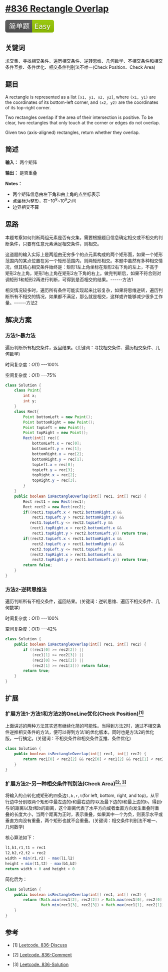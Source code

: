 # [#836 Rectangle Overlap]([leetcodelink](https://leetcode.com/problems/rectangle-overlap/))

![Easy](/figures/Easy.svg)

## 关键词

求交集、寻找相交条件、遍历相交条件、逆转思维、几何数学、不相交条件和相交条件互推、条件优化、相交条件判别法不唯一(Check Position、Check Area)

## 题目

A rectangle is represented as a list `[x1, y1, x2, y2]`, where `(x1, y1)` are the coordinates of its bottom-left corner, and `(x2, y2)` are the coordinates of its top-right corner.

Two rectangles overlap if the area of their intersection is positive.  To be clear, two rectangles that only touch at the corner or edges do not overlap.

Given two (axis-aligned) rectangles, return whether they overlap.

## 简述

**输入：** 两个矩阵

**输出：** 是否重叠

**Notes：**

+ 两个矩阵信息由左下角和由上角的点坐标表示
+ 点坐标为整形，在$-10^9$~$10^9$之间
+ 边界相交不算

## 思路

本题考察如何判断两组元素是否有交集，需要根据题目信息确定相交或不相交的判断条件，只要有任意元素满足相交条件，则相交。

这道题的输入实际上是两组由无穷多个的点元素构成的两个矩形面，如果一个矩形范围内的某点位置在另一个矩形范围内，则两矩形相交。本题中虽然有多种相交情况，但其核心相交条件始终是：矩形1左上角坐标在矩形2右下角的左上，不高于矩形2左上角，矩形1右上角在矩形2左下角的右上。做完判断后，如果不符合则对调矩形1和矩形2再进行判断，可得到是否相交的结果。------方法1

相交情况较多时，遍历所有条件可能实现起来比较复杂，如果将思维逆转，遍历判断所有不相交的情况，如果都不满足，那么就是相交，这样或许能够减少很多工作量。------方法2

## 解决方案

### 方法1-暴力法

遍历判断所有相交条件，返回结果。(关键词：寻找相交条件、遍历相交条件、几何数学)

时间复杂度：$O(1)$ ---100%

空间复杂度：$O(1)$ ---75%

``` java
class Solution {
    class Point{
        int x;
        int y;
    }
    class Rect{
        Point bottomLeft = new Point();
        Point bottomRight = new Point();
        Point topLeft = new Point();
        Point topRight = new Point();
        Rect(int[] rec){
            bottomLeft.x = rec[0];
            bottomLeft.y = rec[1];
            bottomRight.x = rec[2];
            bottomRight.y = rec[1];
            topLeft.x = rec[0];
            topLeft.y = rec[3];
            topRight.x = rec[2];
            topRight.y = rec[3];
        }
    }
    public boolean isRectangleOverlap(int[] rec1, int[] rec2) {
        Rect rect1 = new Rect(rec1);
        Rect rect2 = new Rect(rec2);
        if((rect1.topLeft.x < rect2.bottomRight.x &&
            rect1.topLeft.y > rect2.bottomRight.y) &&
           rect1.topLeft.y <= rect2.topLeft.y &&
           (rect1.topRight.x > rect2.bottomLeft.x &&
            rect1.topRight.y > rect2.bottomLeft.y)) return true;
        if((rect2.topLeft.x < rect1.bottomRight.x &&
            rect2.topLeft.y > rect1.bottomRight.y) &&
           rect2.topLeft.y <= rect1.topLeft.y &&
           (rect2.topRight.x > rect1.bottomLeft.x &&
            rect2.topRight.y > rect1.bottomLeft.y)) return true;
        return false;
    }
}
```

### 方法2-逆转思维法

遍历判断所有不相交条件，返回结果。(关键词：逆转思维、遍历不相交条件、几何数学)

时间复杂度：$O(1)$ ---100%

空间复杂度：$O(1)$ ---42%

``` java
class Solution {
    public boolean isRectangleOverlap(int[] rec1, int[] rec2) {
        if ((rec1[0] >= rec2[2]) ||
            (rec1[1] >= rec2[3]) ||
            (rec2[0] >= rec1[2]) ||
            (rec2[1] >= rec1[3])) return false;
        return true;
    }
}
```

## 扩展

### 扩展方法1-方法1和方法2的OneLine优化(Check Position)[$^{[1]}$](#refer-anchor-1)

上面讲述的两种方法其实还有继续化简的可能性。当得到方法2时，通过不相交条件逆推相交条件的方法，便可以得到方法1的优化版本，同时也是方法2的优化版，一行搞定。(关键词：不相交条件和相交条件互推、条件优化)

``` java
class Solution {
    public boolean isRectangleOverlap(int[] rec1, int[] rec2) {
        return rec1[0] < rec2[2] && rec2[0] < rec1[2] && rec1[1] < rec2[3] && rec2[1] < rec1[3];
    }
}
```

### 扩展方法2-另一种相交条件判别法(Check Area)[$^{[2,3]}$](#refer-anchor-2)

将输入的点转化成矩形的四条边`l,b,r,t`(for left, bottom, right, and top)，从平行边中分别取两个矩形中最左边的r和最右边的l以及最下边的t和最上边的b，得到r与l的距离以及t和b的距离，这个距离代表了水平方向或者垂直方向发生重叠时重叠的长度大小，当两个距离为正时，表示重叠，如果其中一个为负，则表示水平或垂直方向没有重叠，两个矩形也就不会重叠。(关键词：相交条件判别法不唯一、几何数学)

核心算法如下：

``` java
l1,b1,r1,t1 = rec1
l2,b2,r2,t2 = rec2
width = min(r1,r2) - max(l1,l2)
height = min(t1,t2) - max(b1,b2)
return width > 0 and height > 0
```

简化后为：

``` java
class Solution {
    public boolean isRectangleOverlap(int[] rec1, int[] rec2) {
        return (Math.min(rec1[2], rec2[2]) > Math.max(rec1[0], rec2[0]) && // width > 0
                Math.min(rec1[3], rec2[3]) > Math.max(rec1[1], rec2[1]));  // height > 0
    }
}
```

## 参考

<div id="refer-anchor-1"></div>

+ [1] [Leetcode. 836-Discuss](https://leetcode.com/problems/rectangle-overlap/discuss/132340/C++JavaPython-1-line-Solution-1D-to-2D)

<div id="refer-anchor-2"></div>

+ [2] [Leetcode. 836-Comment](https://leetcode.com/problems/rectangle-overlap/discuss/132340/C++JavaPython-1-line-Solution-1D-to-2D/140104)

<div id="refer-anchor-3"></div>

+ [3] [Leetcode. 836-Solution](https://leetcode.com/problems/rectangle-overlap/solution/)
